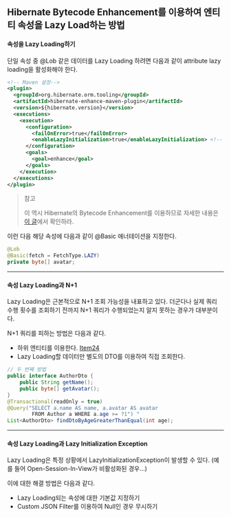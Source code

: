 ## Hibernate Bytecode Enhancement를 이용하여 엔티티 속성을 Lazy Load하는 방법

#### 속성을 Lazy Loading하기

단일 속성 중 @Lob 같은 데이터를 Lazy Loading 하려면 다음과 같이 attribute lazy loading을 활성화해야 한다.
```xml
<!-- Maven 설정-->
<plugin>
  <groupId>org.hibernate.orm.tooling</groupId>
  <artifactId>hibernate-enhance-maven-plugin</artifactId>
  <version>${hibernate.version}</version>
  <executions>
    <execution>
      <configuration>
        <failOnError>true</failOnError>
        <enableLazyInitialization>true</enableLazyInitialization> <!-- 여기 -->
      </configuration>
      <goals>
        <goal>enhance</goal>
      </goals>
    </execution>
  </executions>
</plugin>
```

> 참고
> 
> 이 역시 Hibernate의 Bytecode Enhancement를 이용하므로 자세한 내용은 [이 글](https://docs.jboss.org/hibernate/orm/5.4/topical/html_single/bytecode/BytecodeEnhancement.html)에서 확인하라.

이런 다음 해당 속성에 다음과 같이 @Basic 애너테이션을 지정한다.
```java
@Lob
@Basic(fetch = FetchType.LAZY)
private byte[] avatar;
```

---

#### 속성 Lazy Loading과 N+1

Lazy Loading은 근본적으로 N+1 조회 가능성을 내표하고 있다. 
더군다나 실제 쿼리 수행 횟수를 조회하기 전까지 N+1 쿼리가 수행되었는지 알지 못하는 경우가 대부분이다.

N+1 쿼리를 피하는 방법은 다음과 같다.

- 하위 엔티티를 이용한다. [Item24](./item24.md)
- Lazy Loading할 데이터만 별도의 DTO를 이용하여 직접 조회한다.

```java
// 두 번째 방법
public interface AuthorDto {
	public String getName();
	public byte[] getAvatar();
}
@Transactional(readOnly = true)
@Query("SELECT a.name AS name, a.avatar AS avatar
		FROM Author a WHERE a.age >= ?1") " 
List<AuthorDto> findDtoByAgeGreaterThanEqual(int age);
```

---

#### 속성 Lazy Loading과 Lazy Initialization Exception

Lazy Loading은 특정 상황에서 LazyInitializationException이 발생할 수 있다.
(예를 들어 Open-Session-In-View가 비활성화된 경우...)

이에 대한 해결 방법은 다음과 같다.

- Lazy Loading되는 속성에 대한 기본값 지정하기
- Custom JSON Filter를 이용하여 Null인 경우 무시하기

